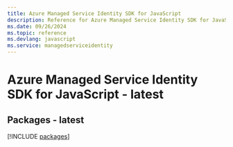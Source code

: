 ```yaml
---
title: Azure Managed Service Identity SDK for JavaScript
description: Reference for Azure Managed Service Identity SDK for JavaScript
ms.date: 09/26/2024
ms.topic: reference
ms.devlang: javascript
ms.service: managedserviceidentity
---
```

# Azure Managed Service Identity SDK for JavaScript - latest
## Packages - latest
[!INCLUDE [packages](managed-service-identity-index.md)]